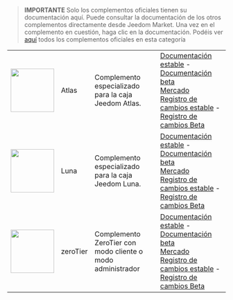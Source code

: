 
>**IMPORTANTE**
>Solo los complementos oficiales tienen su documentación aquí. Puede consultar la documentación de los otros complementos directamente desde Jeedom Market. Una vez en el complemento en cuestión, haga clic en la documentación.
>Podéis ver [aquí](https://market.jeedom.com/index.php?v=d&p=market&type=plugin&categorie=home+automation+protocol) todos los complementos oficiales en esta categoría


| | | | |
|--- | --- | --- | ---|
|<img src="atlas/atlas_icon.png" class="pluginLogo" width="100" />|Atlas|Complemento especializado para la caja Jeedom Atlas.|[Documentación estable](atlas/index.md) - [Documentación beta](atlas/beta/index.md)<br/>[Mercado](https://market.jeedom.com/index.php?v=d&p=market_display&id=4195)<br/>[Registro de cambios estable](atlas/changelog.md) - [Registro de cambios Beta](atlas/beta/changelog.md)|
|<img src="luna/luna_icon.png" class="pluginLogo" width="100" />|Luna|Complemento especializado para la caja Jeedom Luna.|[Documentación estable](luna/index.md) - [Documentación beta](luna/beta/index.md)<br/>[Mercado](https://market.jeedom.com/index.php?v=d&p=market_display&id=4346)<br/>[Registro de cambios estable](luna/changelog.md) - [Registro de cambios Beta](luna/beta/changelog.md)|
|<img src="zeroTier/zeroTier_icon.png" class="pluginLogo" width="100" />|zeroTier|Complemento ZeroTier con modo cliente o modo administrador|[Documentación estable](zeroTier/index.md) - [Documentación beta](zeroTier/beta/index.md)<br/>[Mercado](https://market.jeedom.com/index.php?v=d&p=market_display&id=4518)<br/>[Registro de cambios estable](zeroTier/changelog.md) - [Registro de cambios Beta](zeroTier/beta/changelog.md)|
